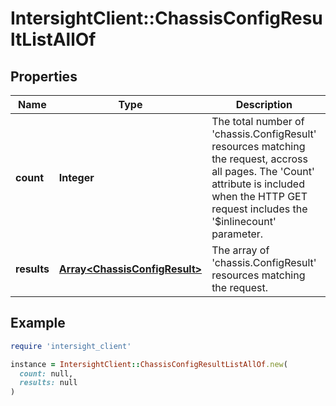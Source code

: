 # IntersightClient::ChassisConfigResultListAllOf

## Properties

| Name | Type | Description | Notes |
| ---- | ---- | ----------- | ----- |
| **count** | **Integer** | The total number of &#39;chassis.ConfigResult&#39; resources matching the request, accross all pages. The &#39;Count&#39; attribute is included when the HTTP GET request includes the &#39;$inlinecount&#39; parameter. | [optional] |
| **results** | [**Array&lt;ChassisConfigResult&gt;**](ChassisConfigResult.md) | The array of &#39;chassis.ConfigResult&#39; resources matching the request. | [optional] |

## Example

```ruby
require 'intersight_client'

instance = IntersightClient::ChassisConfigResultListAllOf.new(
  count: null,
  results: null
)
```


